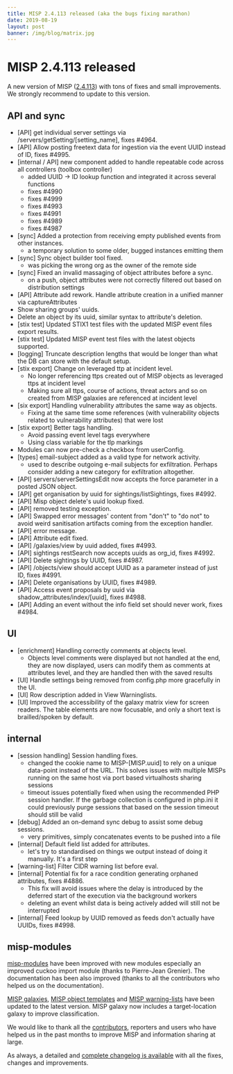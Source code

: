 ```yaml
---
title: MISP 2.4.113 released (aka the bugs fixing marathon)
date: 2019-08-19
layout: post
banner: /img/blog/matrix.jpg
---
```


# MISP 2.4.113 released

A new version of MISP ([2.4.113](https://github.com/MISP/MISP/tree/v2.4.113)) with tons of fixes and small improvements. We strongly recommend to update to this version.

## API and sync

- [API] get individual server settings via /servers/getSetting/[setting_name], fixes #4964.
- [API] Allow posting freetext data for ingestion via the event UUID instead of ID, fixes #4995.
- [internal / API] new component added to handle repeatable code across all controllers (toolbox controller)
  - added UUID -> ID lookup function and integrated it across several functions
  - fixes #4990
  - fixes #4999
  - fixes #4993
  - fixes #4991
  - fixes #4989
  - fixes #4987
- [sync] Added a protection from receiving empty published events from other instances.
  - a temporary solution to some older, bugged instances emitting them
- [sync] Sync object builder tool fixed.
  - was picking the wrong org as the owner of the remote side
- [sync] Fixed an invalid massaging of object attributes before a sync.
  - on a push, object attributes were not correctly filtered out based on distribution settings
- [API] Attribute add rework. Handle attribute creation in a unified manner via captureAttributes
- Show sharing groups' uuids.
- Delete an object by its uuid, similar syntax to attribute's deletion.
- [stix test] Updated STIX1 test files with the updated MISP event files export results.
- [stix test] Updated MISP event test files with the latest objects supported.
- [logging] Truncate description lengths that would be longer than what
  the DB can store with the default setup.
- [stix export] Change on leveraged ttp at incident level.
  - No longer referencing ttps created out of MISP objects as leveraged ttps at incident level
  - Making sure all ttps, course of actions, threat actors and so on created from MISP galaxies are referenced at incident level
- [six export] Handling vulnerability attributes the same way as objects.
  - Fixing at the same time some references (with vulnerability objects related to vulnerability attributes) that were lost
- [stix export] Better tags handling.
  - Avoid passing event level tags everywhere
  - Using class variable for the tlp markings
- Modules can now pre-check a checkbox from userConfig.
- [types] email-subject added as a valid type for network activity.
  - used to describe outgoing e-mail subjects for exfiltration. Perhaps consider adding a new category for exfiltration altogether.
- [API] servers/serverSettingsEdit now accepts the force parameter in a posted JSON object.
- [API] get organisation by uuid for sightings/listSightings, fixes #4992.
- [API] Misp object delete's uuid lookup fixed.
- [API] removed testing exception.
- [API] Swapped error messages' content from "don't" to "do not" to avoid weird sanitisation artifacts coming from the exception handler.
- [API] error message.
- [API] Attribute edit fixed.
- [API] /galaxies/view by uuid added, fixes #4993.
- [API] sightings restSearch now accepts uuids as org_id, fixes #4992.
- [API] Delete sightings by UUID, fixes #4987.
- [API] /objects/view should accept UUID as a parameter instead of just ID, fixes #4991.
- [API] Delete organisations by UUID, fixes #4989.
- [API] Access event proposals by uuid via shadow_attributes/index/[uuid], fixes #4988.
- [API] Adding an event without the info field set should never work, fixes #4984.

## UI

- [enrichment] Handling correctly comments at objects level.
  - Objects level comments were displayed but not handled at the end, they are now displayed, users can modify them as comments at attributes level, and they are handled then with the saved results
- [UI] Handle settings being removed from config.php more gracefully in the UI.
- [UI] Row description added in View Warninglists.
- [UI] Improved the accessibility of the galaxy matrix view for screen readers. The table elements are now focusable, and only a short text is brailled/spoken by default.

## internal

- [session handling] Session handling fixes.
  - changed the cookie name to MISP-[MISP.uuid] to rely on a unique data-point instead of the URL. This solves issues with multiple MISPs running on the same host via port based virtualhosts
 sharing sessions
  - timeout issues potentially fixed when using the recommended PHP session handler. If the garbage collection is configured in php.ini it could previously purge sessions that based on the session timeout should still be valid
- [debug] Added an on-demand sync debug to assist some debug sessions.
  - very primitives, simply concatenates events to be pushed into a file
- [internal] Default field list added for attributes.
  - let's try to standardised on things we output instead of doing it manually. It's a first step
- [warning-list] Filter CIDR warning list before eval.
- [internal] Potential fix for a race condition generating orphaned attributes, fixes #4886.
  - This fix will avoid issues where the delay is introduced by the deferred start of the execution via the background workers
  - deleting an event whilst data is being actively added will still not be interrupted
- [internal] Feed lookup by UUID removed as feeds don't actually have UUIDs, fixes #4998.

## misp-modules

[misp-modules](https://misp.github.io/misp-modules/) have been improved with new modules especially an improved cuckoo import module (thanks to Pierre-Jean Grenier). The documentation has been also improved (thanks to all the contributors who helped us on the documentation).

[MISP galaxies](https://www.misp-project.org/galaxy.html), [MISP object templates](https://www.misp-project.org/objects.html) and [MISP warning-lists](https://github.com/MISP/misp-warninglists/) have been updated to the latest version. MISP galaxy now includes a target-location galaxy to improve classification.

We would like to thank all the [contributors](/contributors), reporters and users who have helped us in the past months to improve MISP and information sharing at large.

As always, a detailed and [complete changelog is available](https://www.misp-project.org/Changelog.txt) with all the fixes, changes and improvements.

